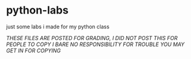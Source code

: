 # python-labs
just some labs i made for my python class

*THESE FILES ARE POSTED FOR GRADING, I DID NOT POST THIS FOR PEOPLE TO COPY*
*I BARE NO RESPONSIBILITY FOR TROUBLE YOU MAY GET IN FOR COPYING*
